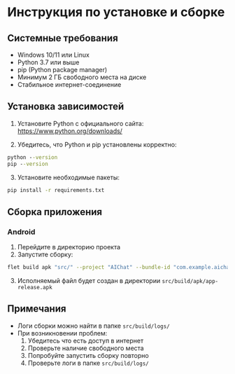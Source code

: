 # Инструкция по установке и сборке

## Системные требования

- Windows 10/11 или Linux
- Python 3.7 или выше
- pip (Python package manager)
- Минимум 2 ГБ свободного места на диске
- Стабильное интернет-соединение

## Установка зависимостей

1. Установите Python с официального сайта:
   https://www.python.org/downloads/

2. Убедитесь, что Python и pip установлены корректно:
```cmd
python --version
pip --version
```

3. Установите необходимые пакеты:
```cmd
pip install -r requirements.txt
```

## Сборка приложения

### Android

1. Перейдите в директорию проекта
2. Запустите сборку:
```Bash
flet build apk "src/" --project "AIChat" --bundle-id "com.example.aichat"
```
3. Исполняемый файл будет создан в директории `src/build/apk/app-release.apk`

## Примечания

- Логи сборки можно найти в папке `src/build/logs/`
- При возникновении проблем:
  1. Убедитесь что есть доступ в интернет
  2. Проверьте наличие свободного места
  3. Попробуйте запустить сборку повторно
  4. Проверьте логи в папке `src/build/logs/`
